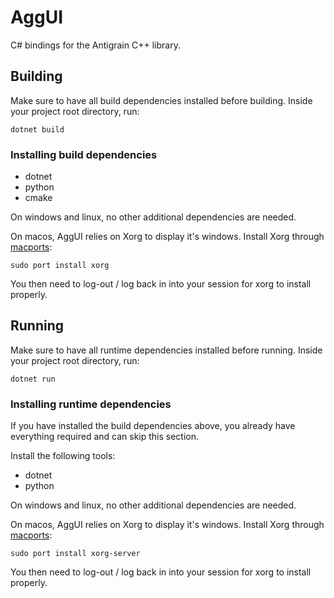 # AggUI

C# bindings for the Antigrain C++ library.

## Building

Make sure to have all build dependencies installed before building.
Inside your project root directory, run:
```
dotnet build
```

### Installing build dependencies

- dotnet
- python
- cmake

On windows and linux, no other additional dependencies are needed.

On macos, AggUI relies on Xorg to display it's windows.
Install Xorg through [macports](https://www.macports.org/install.php):
```
sudo port install xorg
```
You then need to log-out / log back in into your session for xorg to install properly.


## Running

Make sure to have all runtime dependencies installed before running.
Inside your project root directory, run:
```
dotnet run
```

### Installing runtime dependencies

If you have installed the build dependencies above, you already have everything required and can skip this section.

Install the following tools:
- dotnet
- python

On windows and linux, no other additional dependencies are needed.

On macos, AggUI relies on Xorg to display it's windows.
Install Xorg through [macports](https://www.macports.org/install.php):
```
sudo port install xorg-server
```
You then need to log-out / log back in into your session for xorg to install properly.


